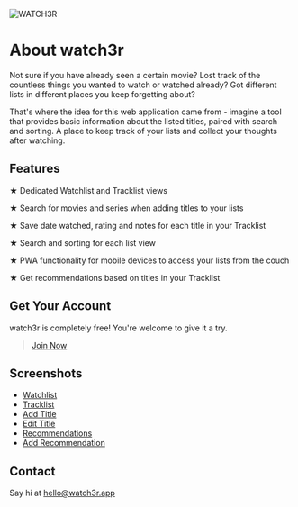 ![WATCH3R](https://watch3r.app/img/splash.jpg)

# About watch3r

Not sure if you have already seen a certain movie? Lost track of the countless things you wanted to watch or watched already? Got different lists in different places you keep forgetting about?

That's where the idea for this web application came from - imagine a tool that provides basic information about the listed titles, paired with search and sorting. A place to keep track of your lists and collect your thoughts after watching.

## Features

★ Dedicated Watchlist and Tracklist views

★ Search for movies and series when adding titles to your lists

★ Save date watched, rating and notes for each title in your Tracklist

★ Search and sorting for each list view

★ PWA functionality for mobile devices to access your lists from the couch

★ Get recommendations based on titles in your Tracklist

## Get Your Account

watch3r is completely free! You're welcome to give it a try.

> [Join Now](https://watch3r.app/invite)

## Screenshots

- [Watchlist](https://watch3r.app/img/about_watchlist.jpg)
- [Tracklist](https://watch3r.app/img/about_tracklist.jpg)
- [Add Title](https://watch3r.app/img/about_add-title.jpg)
- [Edit Title](https://watch3r.app/img/about_edit-title.jpg)
- [Recommendations](https://watch3r.app/img/about_recommendations.jpg)
- [Add Recommendation](https://watch3r.app/img/about_add-recommendations)


## Contact

Say hi at hello@watch3r.app